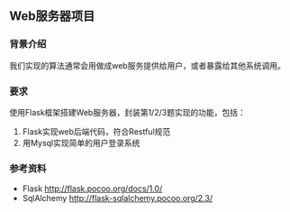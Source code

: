 ## Web服务器项目

### 背景介绍

我们实现的算法通常会用做成web服务提供给用户，或者暴露给其他系统调用。


### 要求

使用Flask框架搭建Web服务器，封装第1/2/3题实现的功能，包括：
1. Flask实现web后端代码，符合Restful规范
2. 用Mysql实现简单的用户登录系统

### 参考资料

*   Flask http://flask.pocoo.org/docs/1.0/ 
*   SqlAlchemy http://flask-sqlalchemy.pocoo.org/2.3/